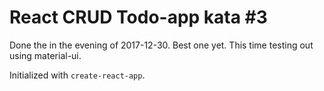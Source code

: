 
# React CRUD Todo-app kata #3

Done the in the evening of 2017-12-30. Best one yet. This time testing out using material-ui. 

Initialized with `create-react-app`.
